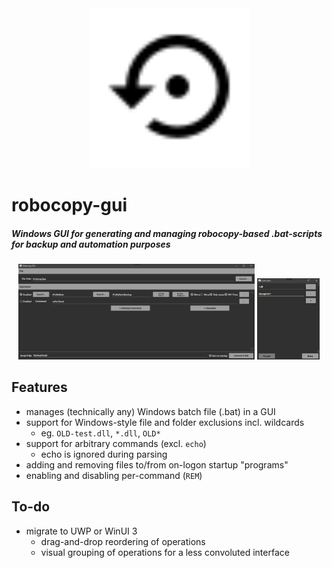 <div align="center">
  <img src="Assets/icon.svg" width="256" />
</div>

# robocopy-gui

##### Windows GUI for generating and managing robocopy-based .bat-scripts for backup and automation purposes 

<div align="center">
  <img src="Assets/main-interface.png" width="75%" stlye="padding: 8px; float: left;" />
  <img src="Assets/exclusions.png" width="20%" stlye="padding: 8px; float: right;" />
</div>

## Features

- manages (technically any) Windows batch file (.bat) in a GUI
- support for Windows-style file and folder exclusions incl. wildcards
  - eg. `OLD-test.dll`, `*.dll`, `OLD*`
- support for arbitrary commands (excl. `echo`)
  - echo is ignored during parsing
- adding and removing files to/from on-logon startup "programs"
- enabling and disabling per-command (`REM`)

## To-do

- migrate to UWP or WinUI 3
  - drag-and-drop reordering of operations
  - visual grouping of operations for a less convoluted interface
